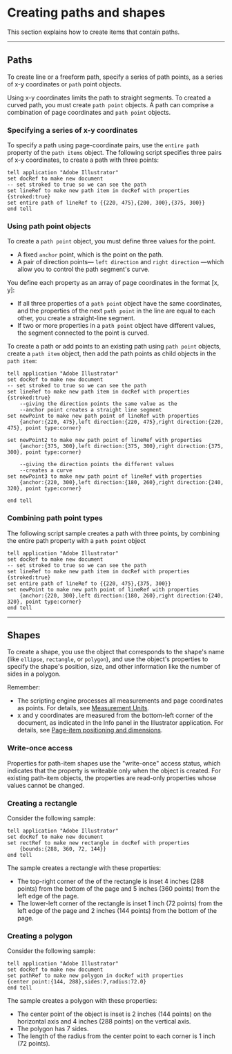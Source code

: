 # Creating paths and shapes

This section explains how to create items that contain paths.

---

## Paths

To create line or a freeform path, specify a series of path points, as a series of x-y coordinates or `path` point objects.

Using x-y coordinates limits the path to straight segments. To created a curved path, you must create `path point` objects. A path can comprise a combination of page coordinates and `path point` objects.

### Specifying a series of x-y coordinates

To specify a path using page-coordinate pairs, use the `entire path` property of the `path items` object. The following script specifies three pairs of x-y coordinates, to create a path with three points:

```applescript
tell application "Adobe Illustrator"
set docRef to make new document
-- set stroked to true so we can see the path
set lineRef to make new path item in docRef with properties {stroked:true}
set entire path of lineRef to {{220, 475},{200, 300},{375, 300}}
end tell
```

### Using path point objects

To create a `path point` object, you must define three values for the point.

- A fixed `anchor` point, which is the point on the path.
- A pair of direction points— `left direction` and `right direction` —which allow you to control the path segment's curve.

You define each property as an array of page coordinates in the format [x, y]:

- If all three properties of a `path point` object have the same coordinates, and the properties of the next `path point` in the line are equal to each other, you create a straight-line segment.
- If two or more properties in a `path point` object have different values, the segment connected to the point is curved.

To create a path or add points to an existing path using `path point` objects, create a `path item` object, then add the path points as child objects in the `path item`:

```applescript
tell application "Adobe Illustrator"
set docRef to make new document
-- set stroked to true so we can see the path
set lineRef to make new path item in docRef with properties {stroked:true}
    --giving the direction points the same value as the
    --anchor point creates a straight line segment
set newPoint to make new path point of lineRef with properties
    {anchor:{220, 475},left direction:{220, 475},right direction:{220, 475}, point type:corner}

set newPoint2 to make new path point of lineRef with properties
    {anchor:{375, 300},left direction:{375, 300},right direction:{375, 300}, point type:corner}

    --giving the direction points the different values
    --creates a curve
set newPoint3 to make new path point of lineRef with properties
    {anchor:{220, 300},left direction:{180, 260},right direction:{240, 320}, point type:corner}

end tell
```

### Combining path point types

The following script sample creates a path with three points, by combining the entire path property with a `path point` object

```applescript
tell application "Adobe Illustrator"
set docRef to make new document
-- set stroked to true so we can see the path
set lineRef to make new path item in docRef with properties {stroked:true}
set entire path of lineRef to {{220, 475},{375, 300}}
set newPoint to make new path point of lineRef with properties
    {anchor:{220, 300},left direction:{180, 260},right direction:{240, 320}, point type:corner}
end tell
```

---

## Shapes

To create a shape, you use the object that corresponds to the shape's name (like `ellipse`, `rectangle`, or `polygon`), and use the object's properties to specify the shape's position, size, and other information like the number of sides in a polygon.

Remember:

- The scripting engine processes all measurements and page coordinates as points. For details, see [Measurement Units](../scripting/measurementUnits.md#scripting-measurementunits).
- x and y coordinates are measured from the bottom-left corner of the document, as indicated in the Info panel in the Illustrator application. For details, see [Page-item positioning and dimensions](../scripting/positioning.md#scripting-positioning).

### Write-once access

Properties for path-item shapes use the "write-once" access status, which indicates that the property is writeable only when the object is created. For existing path-item objects, the properties are read-only
properties whose values cannot be changed.

### Creating a rectangle

Consider the following sample:

```applescript
tell application "Adobe Illustrator"
set docRef to make new document
set rectRef to make new rectangle in docRef with properties
    {bounds:{288, 360, 72, 144}}
end tell
```

The sample creates a rectangle with these properties:

- The top-right corner of the of the rectangle is inset 4 inches (288 points) from the bottom of the page and 5 inches (360 points) from the left edge of the page.
- The lower-left corner of the rectangle is inset 1 inch (72 points) from the left edge of the page and 2 inches (144 points) from the bottom of the page.

### Creating a polygon

Consider the following sample:

```applescript
tell application "Adobe Illustrator"
set docRef to make new document
set pathRef to make new polygon in docRef with properties
{center point:{144, 288},sides:7,radius:72.0}
end tell
```

The sample creates a polygon with these properties:

- The center point of the object is inset is 2 inches (144 points) on the horizontal axis and 4 inches (288 points) on the vertical axis.
- The polygon has 7 sides.
- The length of the radius from the center point to each corner is 1 inch (72 points).
